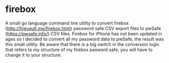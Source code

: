 # fireboxA small go language command line utility to convert firebox(http://firevault.me/firebox.html) password safe CSV export files topwSafe (https://pwsafe.info/) CSV files. Firebox for iPhone has not beenupdated in ages so I decided to convert all my password data to pwSafe,the result was this small utility. Be aware that there is a big switchin the conversion logic that refers to my structure of my fireboxpasword safe, you will have to change it to your structure.